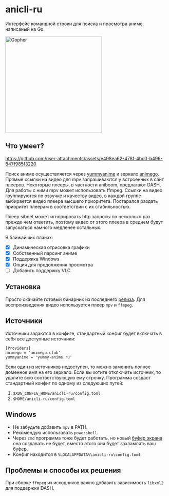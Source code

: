 # anicli-ru

Интерфейс командной строки для поиска и просмотра аниме, написаный на Go.

<img src="https://go.dev/blog/gopher/header.jpg" alt="Gopher" width="300"/>

## Что умеет?
https://github.com/user-attachments/assets/e498ea62-478f-4bc0-b496-847f985f3220

Поиск аниме осуществляется через [yummyanime](https://yummy-anime.ru/) и зеркало [animego](https://animego.club/).
Прямые ссылки на видео для mpv запрашиваются у встроенных в сайт плееров.
Некоторые плееры, в частности aniboom, предлагают DASH.
Для работы с ними mpv может использовать ffmpeg.
Ссылки на видео группируются по озвучке и качеству видео, 
в каждой группе выбирается видео плеера высшего приоритета.
Постарался раздать приоритет плеерам в соответствии с их стабильностью.

Плеер sibnet может игнорировать http запросы по несколько раз
прежде чем ответить, поэтому видео от этого плеера в среднем будут запускаться 
намного медленее остальных.

В ближайших планах:
- [x] Динамическая отрисовка графики
- [x] Собственный парсинг аниме
- [x] Поддержка Windows
- [x] Опция для продолжения просмотра
- [ ] Добавить поддержку VLC

## Установка
Просто скачайте готовый бинарник из последнего [релиза](https://github.com/OMRIFIJI/anicli-ru/releases). Для воспроизведения видео используется плеер `mpv` и `ffmpeg`.

## Источники
Источники задаются в конфиге, стандартный конфиг будет включать в себя все доступные источники:
```
[Providers]
animego = 'animego.club'
yummyanime = 'yummy-anime.ru'
```
Если один из источников недоступен, то можно заменить полное доменное имя на его зеркало.
Если вы хотите отключить источник, то удалите всю соответствующую ему строчку.
Программа создаст стандартный конфиг по одному из следующих путей:
1. `$XDG_CONFIG_HOME/anicli-ru/config.toml`
2. `$HOME/anicli-ru/config.toml`

## Windows
* Не забудьте добавить `mpv` в PATH.
* Рекомендую использовать `powershell`.
* Через `cmd` программа тоже будет работать, но новый [буфер экрана](https://learn.microsoft.com/ru-ru/windows/console/console-screen-buffers) она создавать не будет, вместо этого она будет захламлять ваш буфер.
* Конфиг находится в `%LOCALAPPDATA%\anicli-ru\config.toml`

## Проблемы и способы их решения
При сборке `ffmpeg` из исходников важно добавить зависимость `libxml2` для поддержки DASH.
